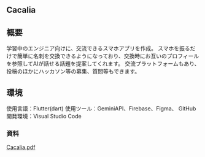 ## Cacalia

## 概要

学習中のエンジニア向けに、交流できるスマホアプリを作成。
スマホを振るだけで簡単に名刺を交換できるようになっており、交換時にお互いのプロフィールを参照してAIが話せる話題を提案してくれます。
交流プラットフォームもあり、投稿のほかにハッカソン等の募集、質問等もできます。

## 環境

使用言語：Flutter(dart)
使用ツール：GeminiAPI、Firebase、Figma、 GitHub
開発環境：Visual Studio Code 

### 資料
[Cacalia.pdf](https://github.com/user-attachments/files/20518387/Cacalia.pdf)
